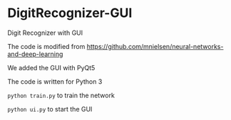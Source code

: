 # DigitRecognizer-GUI
Digit Recognizer with GUI

The code is modified from https://github.com/mnielsen/neural-networks-and-deep-learning

We added the GUI with PyQt5

The code is written for Python 3

`python train.py` to train the network

`python ui.py` to start the GUI
